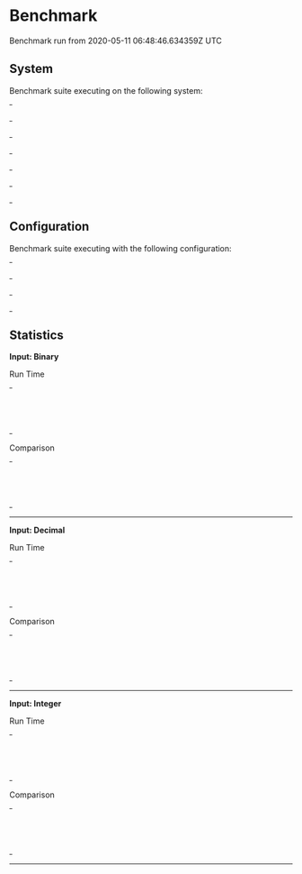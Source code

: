 # Benchmark

Benchmark run from 2020-05-11 06:48:46.634359Z UTC

## System

Benchmark suite executing on the following system:

<table style="width: 1%">
  <tr>
    <th style="width: 1%; white-space: nowrap">Operating System</th>
    <td>macOS</td>
  </tr><tr>
    <th style="white-space: nowrap">CPU Information</th>
    <td style="white-space: nowrap">Intel(R) Core(TM) i5-9600K CPU @ 3.70GHz</td>
  </tr><tr>
    <th style="white-space: nowrap">Number of Available Cores</th>
    <td style="white-space: nowrap">6</td>
  </tr><tr>
    <th style="white-space: nowrap">Available Memory</th>
    <td style="white-space: nowrap">32 GB</td>
  </tr><tr>
    <th style="white-space: nowrap">Elixir Version</th>
    <td style="white-space: nowrap">1.9.4</td>
  </tr><tr>
    <th style="white-space: nowrap">Erlang Version</th>
    <td style="white-space: nowrap">22.3.3</td>
  </tr>
</table>

## Configuration

Benchmark suite executing with the following configuration:

<table style="width: 1%">
  <tr>
    <th style="width: 1%">:time</th>
    <td style="white-space: nowrap">5 s</td>
  </tr><tr>
    <th>:parallel</th>
    <td style="white-space: nowrap">1</td>
  </tr><tr>
    <th>:warmup</th>
    <td style="white-space: nowrap">2 s</td>
  </tr>
</table>

## Statistics


__Input: Binary__

Run Time
<table style="width: 1%">
  <tr>
    <th>Name</th>
    <th style="text-align: right">IPS</th>
    <th style="text-align: right">Average</th>
    <th style="text-align: right">Devitation</th>
    <th style="text-align: right">Median</th>
    <th style="text-align: right">99th&nbsp;%</th>
  </tr>
  <tr>
    <td style="white-space: nowrap">Check with pattern matching</td>
    <td style="white-space: nowrap; text-align: right">3.88 K</td>
    <td style="white-space: nowrap; text-align: right">0.26 ms</td>
    <td style="white-space: nowrap; text-align: right">±3.57%</td>
    <td style="white-space: nowrap; text-align: right">0.26 ms</td>
    <td style="white-space: nowrap; text-align: right">0.29 ms</td>
  </tr>
  <tr>
    <td style="white-space: nowrap">Check with `Decimal.eq?/2`</td>
    <td style="white-space: nowrap; text-align: right">0.102 K</td>
    <td style="white-space: nowrap; text-align: right">9.76 ms</td>
    <td style="white-space: nowrap; text-align: right">±1.86%</td>
    <td style="white-space: nowrap; text-align: right">9.72 ms</td>
    <td style="white-space: nowrap; text-align: right">10.65 ms</td>
  </tr>
</table>
Comparison
<table style="width: 1%">
  <tr>
    <th>Name</th>
    <th style="text-align: right">IPS</th>
    <th style="text-align: right">Slower</th>
  <tr>
    <td style="white-space: nowrap">Check with pattern matching</td>
    <td style="white-space: nowrap;text-align: right">3.88 K</td>
    <td>&nbsp;</td>
  </tr>
  <tr>
    <td style="white-space: nowrap">Check with `Decimal.eq?/2`</td>
    <td style="white-space: nowrap; text-align: right">0.102 K</td>
    <td style="white-space: nowrap; text-align: right">37.87x</td>
  </tr>
</table>
<hr/>

__Input: Decimal__

Run Time
<table style="width: 1%">
  <tr>
    <th>Name</th>
    <th style="text-align: right">IPS</th>
    <th style="text-align: right">Average</th>
    <th style="text-align: right">Devitation</th>
    <th style="text-align: right">Median</th>
    <th style="text-align: right">99th&nbsp;%</th>
  </tr>
  <tr>
    <td style="white-space: nowrap">Check with pattern matching</td>
    <td style="white-space: nowrap; text-align: right">4.01 K</td>
    <td style="white-space: nowrap; text-align: right">0.25 ms</td>
    <td style="white-space: nowrap; text-align: right">±4.52%</td>
    <td style="white-space: nowrap; text-align: right">0.25 ms</td>
    <td style="white-space: nowrap; text-align: right">0.30 ms</td>
  </tr>
  <tr>
    <td style="white-space: nowrap">Check with `Decimal.eq?/2`</td>
    <td style="white-space: nowrap; text-align: right">0.177 K</td>
    <td style="white-space: nowrap; text-align: right">5.64 ms</td>
    <td style="white-space: nowrap; text-align: right">±1.89%</td>
    <td style="white-space: nowrap; text-align: right">5.62 ms</td>
    <td style="white-space: nowrap; text-align: right">6.13 ms</td>
  </tr>
</table>
Comparison
<table style="width: 1%">
  <tr>
    <th>Name</th>
    <th style="text-align: right">IPS</th>
    <th style="text-align: right">Slower</th>
  <tr>
    <td style="white-space: nowrap">Check with pattern matching</td>
    <td style="white-space: nowrap;text-align: right">4.01 K</td>
    <td>&nbsp;</td>
  </tr>
  <tr>
    <td style="white-space: nowrap">Check with `Decimal.eq?/2`</td>
    <td style="white-space: nowrap; text-align: right">0.177 K</td>
    <td style="white-space: nowrap; text-align: right">22.61x</td>
  </tr>
</table>
<hr/>

__Input: Integer__

Run Time
<table style="width: 1%">
  <tr>
    <th>Name</th>
    <th style="text-align: right">IPS</th>
    <th style="text-align: right">Average</th>
    <th style="text-align: right">Devitation</th>
    <th style="text-align: right">Median</th>
    <th style="text-align: right">99th&nbsp;%</th>
  </tr>
  <tr>
    <td style="white-space: nowrap">Check with pattern matching</td>
    <td style="white-space: nowrap; text-align: right">5.68 K</td>
    <td style="white-space: nowrap; text-align: right">0.176 ms</td>
    <td style="white-space: nowrap; text-align: right">±4.78%</td>
    <td style="white-space: nowrap; text-align: right">0.175 ms</td>
    <td style="white-space: nowrap; text-align: right">0.21 ms</td>
  </tr>
  <tr>
    <td style="white-space: nowrap">Check with `Decimal.eq?/2`</td>
    <td style="white-space: nowrap; text-align: right">0.172 K</td>
    <td style="white-space: nowrap; text-align: right">5.80 ms</td>
    <td style="white-space: nowrap; text-align: right">±1.37%</td>
    <td style="white-space: nowrap; text-align: right">5.79 ms</td>
    <td style="white-space: nowrap; text-align: right">5.99 ms</td>
  </tr>
</table>
Comparison
<table style="width: 1%">
  <tr>
    <th>Name</th>
    <th style="text-align: right">IPS</th>
    <th style="text-align: right">Slower</th>
  <tr>
    <td style="white-space: nowrap">Check with pattern matching</td>
    <td style="white-space: nowrap;text-align: right">5.68 K</td>
    <td>&nbsp;</td>
  </tr>
  <tr>
    <td style="white-space: nowrap">Check with `Decimal.eq?/2`</td>
    <td style="white-space: nowrap; text-align: right">0.172 K</td>
    <td style="white-space: nowrap; text-align: right">32.94x</td>
  </tr>
</table>
<hr/>
